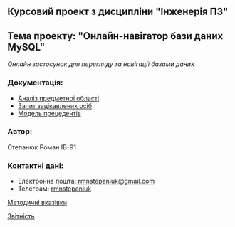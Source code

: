 ## Курсовий проект з дисципліни "Інженерія ПЗ"
## Тема проекту: "Онлайн-навігатор бази даних MySQL"

*Онлайн застосунок для перегляду та навігації базами даних*

### Документація:
- [Аналіз предметної області](url)
- [Запит зацікавлених осіб](url)
- [Модель прецедентів](https://github.com/rmnstepaniuk/database-navigator/blob/master/doc/use%20cases/readme.md)

### Автор:

Степанюк Роман ІВ-91

### Контактні дані:
 - Електронна пошта: rmnstepaniuk@gmail.com
 - Телеграм: [rmnstepaniuk](http://t.me/rmnstepaniuk)


[Методичні вказівки](https://jace-dev.herokuapp.com/design/js-talks#/)

[Звітність](https://drive.google.com/file/d/1A5Pxqb0Esy78t9xhMlkWzzx4chdkXAl2/view?usp=sharing)
